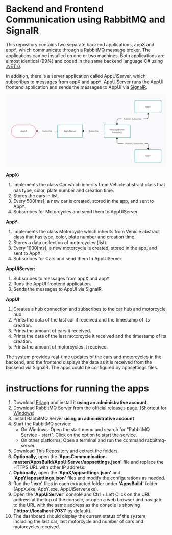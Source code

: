 # Backend and Frontend Communication using RabbitMQ and SignalR
This repository contains two separate backend applications, appX and appY, which communicate through a [RabbitMQ](https://www.rabbitmq.com/) message broker. The applications can be installed on one or two machines. Both applications are almost identical (99%) and coded in the same backend language C# using [.NET 6](https://dotnet.microsoft.com/en-us/).

In addition, there is a server application called AppUiServer, which subscribes to messages from appX and appY. AppUiServer runs the AppUI frontend application and sends the messages to AppUI via [SignalR](https://dotnet.microsoft.com/en-us/apps/aspnet/signalr).

![Architecture](Architecture.png)

**AppX:**
1. Implements the class Car which inherits from Vehicle abstract class that has type, color, plate number and creation time.
2. Stores the cars in list.
3. Every 500[ms], a new car is created, stored in the app, and sent to AppY.
4. Subscribes for Motorcycles and send them to AppUIServer 

**AppY:**
1. Implements the class Motorcycle which inherits from Vehicle abstract class that has type, color, plate number and creation time.
2. Stores a data collection of motorcycles (list).
3. Every 1000[ms], a new motorcycle is created, stored in the app, and sent to AppX.
4. Subscribes for Cars and send them to AppUIServer 

**AppUiServer:**
1. Subscribes to messages from appX and appY.
2. Runs the AppUI frontend application.
3. Sends the messages to AppUI via SignalR.

**AppUI:**
1. Creates a hub connection and subscribes to the car hub and motorcycle hub.
2. Prints the data of the last car it received and the timestamp of its creation.
3. Prints the amount of cars it received.
4. Prints the data of the last motorcycle it received and the timestamp of its creation.
5. Prints the amount of motorcycles it received.

The system provides real-time updates of the cars and motorcycles in the backend, and the frontend displays the data as it is received from the backend via SignalR.
The apps could be configured by appsettings files.

#  instructions for running the apps
1. Download [Erlang](https://www.erlang.org/downloads) and install it **using an administrative account**.
2. Download RabbitMQ Server from the [official releases page](https://github.com/rabbitmq/rabbitmq-server/releases/tag/v3.11.13). ([Shortcut for Windows](https://github.com/rabbitmq/rabbitmq-server/releases/download/v3.11.13/rabbitmq-server-3.11.13.exe))
3. Install RabbitMQ Server **using an administrative account**
4. Start the RabbitMQ service:
    - On Windows: Open the start menu and search for "RabbitMQ Service - start". Click on the option to start the service.
    - On other platforms: Open a terminal and run the command rabbitmq-server.
5. Download This Repository and extract the folders.
6. **Optionally**, open the **'AppsCommunication-master/AppsBuild/AppUiServer/appsettings.json'** file and replace the HTTPS URL with other IP address.
7. **Optionally**, open the **'AppX/appsettings.json'** and **'AppY/appsettings.json'** files and modify the configurations as needed.
8. Run the **'.exe'** files in each extracted folder under **'AppsBuild'** folder (AppX.exe, AppY.exe, AppUiServer.exe).
9. Open the **'AppUiServer'** console and Ctrl + Left Click on the URL address at the top of the console, or open a web browser and navigate to the URL with the same address as the console is showing (**'https://localhost:7031'** by default).
10. The dashboard should display the current status of the system, including the last car, last motorcycle and number of cars and motorcycles received.
